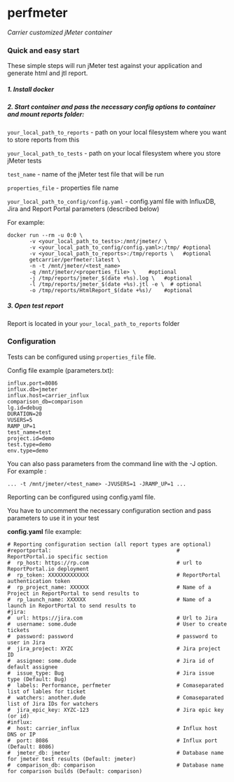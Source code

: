 # perfmeter
*Carrier customized jMeter container*

### Quick and easy start
These simple steps will run jMeter test against your application and generate html and jtl report.

##### 1. Install docker

##### 2. Start container and pass the necessary config options to container and mount reports folder:
`your_local_path_to_reports` - path on your local filesystem where you want to store reports from this 

`your_local_path_to_tests` - path on your local filesystem where you store jMeter tests

`test_name` - name of the jMeter test file that will be run

`properties_file` - properties file name

`your_local_path_to_config/config.yaml` - config.yaml file with InfluxDB, Jira and Report Portal parameters (described below)

For example:

``` 
docker run --rm -u 0:0 \
       -v <your_local_path_to_tests>:/mnt/jmeter/ \
       -v <your_local_path_to_config/config.yaml>:/tmp/ #optional
       -v <your_local_path_to_reports>:/tmp/reports \   #optional
       getcarrier/perfmeter:latest \
       -n -t /mnt/jmeter/<test_name> 
       -q /mnt/jmeter/<properties_file> \    #optional
       -j /tmp/reports/jmeter_$(date +%s).log \   #optional
       -l /tmp/reports/jmeter_$(date +%s).jtl -e \  # optional
       -o /tmp/reports/HtmlReport_$(date +%s)/    #optional
```

##### 3. Open test report
Report is located in your `your_local_path_to_reports` folder

### Configuration
Tests can be configured using `properties_file` file.

Config file example (parameters.txt):

```
influx.port=8086
influx.db=jmeter
influx.host=carrier_influx
comparison_db=comparison
lg.id=debug
DURATION=20
VUSERS=5
RAMP_UP=1
test_name=test
project.id=demo
test.type=demo
env.type=demo
```


You can also pass parameters from the command line with the -J option. For example :
```
... -t /mnt/jmeter/<test_name> -JVUSERS=1 -JRAMP_UP=1 ...
```

Reporting can be configured using config.yaml file.

You have to uncomment the necessary configuration section and pass parameters to use it in your test

**config.yaml** file example:
```
# Reporting configuration section (all report types are optional)
#reportportal:                                        # ReportPortal.io specific section
#  rp_host: https://rp.com                            # url to ReportPortal.io deployment
#  rp_token: XXXXXXXXXXXXX                            # ReportPortal authentication token
#  rp_project_name: XXXXXX                            # Name of a Project in ReportPortal to send results to
#  rp_launch_name: XXXXXX                             # Name of a launch in ReportPortal to send results to
#jira:
#  url: https://jira.com                              # Url to Jira
#  username: some.dude                                # User to create tickets
#  password: password                                 # password to user in Jira
#  jira_project: XYZC                                 # Jira project ID
#  assignee: some.dude                                # Jira id of default assignee
#  issue_type: Bug                                    # Jira issue type (Default: Bug)
#  labels: Performance, perfmeter                     # Comaseparated list of lables for ticket
#  watchers: another.dude                             # Comaseparated list of Jira IDs for watchers
#  jira_epic_key: XYZC-123                            # Jira epic key (or id)
#influx:
#  host: carrier_influx                               # Influx host DNS or IP
#  port: 8086                                         # Influx port (Default: 8086)
#  jmeter_db: jmeter                                  # Database name for jmeter test results (Default: jmeter)
#  comparison_db: comparison                          # Database name for comparison builds (Default: comparison)
```
